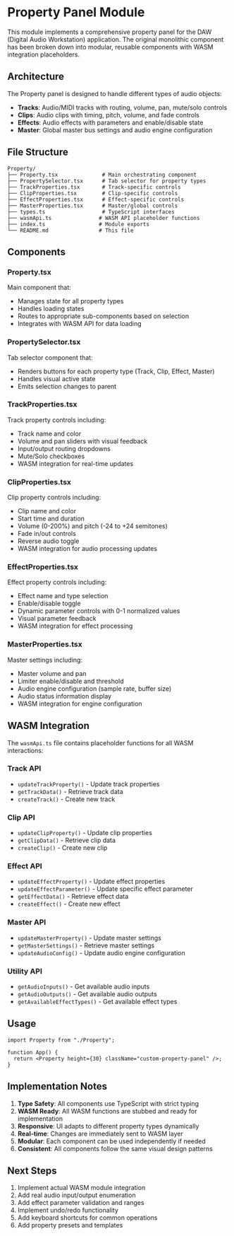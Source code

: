 # Property Panel Module

This module implements a comprehensive property panel for the DAW (Digital Audio Workstation) application. The original monolithic component has been broken down into modular, reusable components with WASM integration placeholders.

## Architecture

The Property panel is designed to handle different types of audio objects:

- **Tracks**: Audio/MIDI tracks with routing, volume, pan, mute/solo controls
- **Clips**: Audio clips with timing, pitch, volume, and fade controls
- **Effects**: Audio effects with parameters and enable/disable state
- **Master**: Global master bus settings and audio engine configuration

## File Structure

```
Property/
├── Property.tsx              # Main orchestrating component
├── PropertySelector.tsx      # Tab selector for property types
├── TrackProperties.tsx       # Track-specific controls
├── ClipProperties.tsx        # Clip-specific controls
├── EffectProperties.tsx      # Effect-specific controls
├── MasterProperties.tsx      # Master/global controls
├── types.ts                  # TypeScript interfaces
├── wasmApi.ts               # WASM API placeholder functions
├── index.ts                 # Module exports
└── README.md                # This file
```

## Components

### Property.tsx

Main component that:

- Manages state for all property types
- Handles loading states
- Routes to appropriate sub-components based on selection
- Integrates with WASM API for data loading

### PropertySelector.tsx

Tab selector component that:

- Renders buttons for each property type (Track, Clip, Effect, Master)
- Handles visual active state
- Emits selection changes to parent

### TrackProperties.tsx

Track property controls including:

- Track name and color
- Volume and pan sliders with visual feedback
- Input/output routing dropdowns
- Mute/Solo checkboxes
- WASM integration for real-time updates

### ClipProperties.tsx

Clip property controls including:

- Clip name and color
- Start time and duration
- Volume (0-200%) and pitch (-24 to +24 semitones)
- Fade in/out controls
- Reverse audio toggle
- WASM integration for audio processing updates

### EffectProperties.tsx

Effect property controls including:

- Effect name and type selection
- Enable/disable toggle
- Dynamic parameter controls with 0-1 normalized values
- Visual parameter feedback
- WASM integration for effect processing

### MasterProperties.tsx

Master settings including:

- Master volume and pan
- Limiter enable/disable and threshold
- Audio engine configuration (sample rate, buffer size)
- Audio status information display
- WASM integration for engine configuration

## WASM Integration

The `wasmApi.ts` file contains placeholder functions for all WASM interactions:

### Track API

- `updateTrackProperty()` - Update track properties
- `getTrackData()` - Retrieve track data
- `createTrack()` - Create new track

### Clip API

- `updateClipProperty()` - Update clip properties
- `getClipData()` - Retrieve clip data
- `createClip()` - Create new clip

### Effect API

- `updateEffectProperty()` - Update effect properties
- `updateEffectParameter()` - Update specific effect parameter
- `getEffectData()` - Retrieve effect data
- `createEffect()` - Create new effect

### Master API

- `updateMasterProperty()` - Update master settings
- `getMasterSettings()` - Retrieve master settings
- `updateAudioConfig()` - Update audio engine configuration

### Utility API

- `getAudioInputs()` - Get available audio inputs
- `getAudioOutputs()` - Get available audio outputs
- `getAvailableEffectTypes()` - Get available effect types

## Usage

```tsx
import Property from "./Property";

function App() {
  return <Property height={30} className="custom-property-panel" />;
}
```

## Implementation Notes

1. **Type Safety**: All components use TypeScript with strict typing
2. **WASM Ready**: All WASM functions are stubbed and ready for implementation
3. **Responsive**: UI adapts to different property types dynamically
4. **Real-time**: Changes are immediately sent to WASM layer
5. **Modular**: Each component can be used independently if needed
6. **Consistent**: All components follow the same visual design patterns

## Next Steps

1. Implement actual WASM module integration
2. Add real audio input/output enumeration
3. Add effect parameter validation and ranges
4. Implement undo/redo functionality
5. Add keyboard shortcuts for common operations
6. Add property presets and templates
